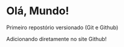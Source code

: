 # Olá, Mundo!
 Primeiro repostório versionado (Git e Github)
 
 Adicionando diretamente no site Github!
